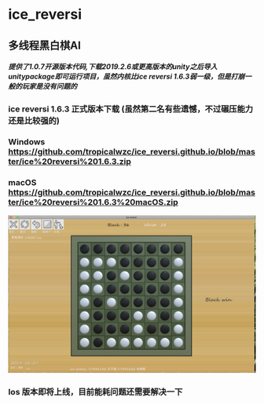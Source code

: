 # ice_reversi 
## 多线程黑白棋AI
##### 提供了1.0.7开源版本代码,下载2019.2.6或更高版本的unity之后导入unitypackage即可运行项目，虽然内核比ice reversi 1.6.3弱一级，但是打崩一般的玩家是没有问题的

### ice reversi 1.6.3 正式版本下载 (虽然第二名有些遗憾，不过碾压能力还是比较强的)
### Windows <https://github.com/tropicalwzc/ice_reversi.github.io/blob/master/ice%20reversi%201.6.3.zip>
### macOS <https://github.com/tropicalwzc/ice_reversi.github.io/blob/master/ice%20reversi%201.6.3%20macOS.zip>

![](https://github.com/tropicalwzc/ice_reversi.github.io/blob/master/pictures/pic.png)

### Ios 版本即将上线，目前能耗问题还需要解决一下

